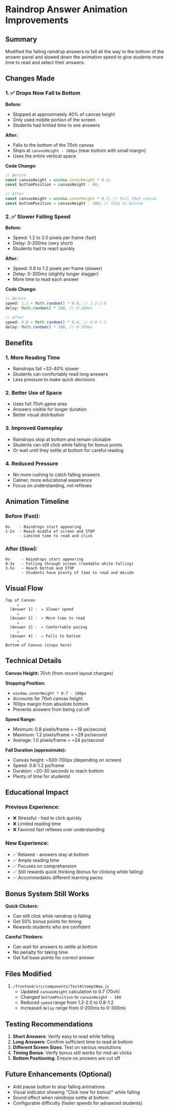 # Raindrop Answer Animation Improvements

## Summary
Modified the falling raindrop answers to fall all the way to the bottom of the answer panel and slowed down the animation speed to give students more time to read and select their answers.

## Changes Made

### 1. ✅ Drops Now Fall to Bottom
**Before:**
- Stopped at approximately 40% of canvas height
- Only used middle portion of the screen
- Students had limited time to see answers

**After:**
- Falls to the bottom of the 70vh canvas
- Stops at `canvasHeight - 100px` (near bottom with small margin)
- Uses the entire vertical space

**Code Change:**
```javascript
// Before
const canvasHeight = window.innerHeight * 0.4;
const bottomPosition = canvasHeight - 80;

// After  
const canvasHeight = window.innerHeight * 0.7; // Full 70vh canvas
const bottomPosition = canvasHeight - 100; // Stop at bottom
```

### 2. ✅ Slower Falling Speed
**Before:**
- Speed: 1.2 to 2.0 pixels per frame (fast)
- Delay: 0-200ms (very short)
- Students had to react quickly

**After:**
- Speed: 0.8 to 1.2 pixels per frame (slower)
- Delay: 0-300ms (slightly longer stagger)
- More time to read each answer

**Code Change:**
```javascript
// Before
speed: 1.2 + Math.random() * 0.8, // 1.2-2.0
delay: Math.random() * 200, // 0-200ms

// After
speed: 0.8 + Math.random() * 0.4, // 0.8-1.2
delay: Math.random() * 300, // 0-300ms
```

## Benefits

### 1. More Reading Time
- Raindrops fall ~33-40% slower
- Students can comfortably read long answers
- Less pressure to make quick decisions

### 2. Better Use of Space
- Uses full 70vh game area
- Answers visible for longer duration
- Better visual distribution

### 3. Improved Gameplay
- Raindrops stop at bottom and remain clickable
- Students can still click while falling for bonus points
- Or wait until they settle at bottom for careful reading

### 4. Reduced Pressure
- No more rushing to catch falling answers
- Calmer, more educational experience
- Focus on understanding, not reflexes

## Animation Timeline

### Before (Fast):
```
0s    - Raindrops start appearing
1-2s  - Reach middle of screen and STOP
      - Limited time to read and click
```

### After (Slow):
```
0s     - Raindrops start appearing  
0-3s   - Falling through screen (readable while falling)
3-5s   - Reach bottom and STOP
       - Students have plenty of time to read and decide
```

## Visual Flow

```
Top of Canvas
     ↓
  [Answer 1] 💧  ← Slower speed
     ↓
  [Answer 2] 💧  ← More time to read
     ↓
  [Answer 3] 💧  ← Comfortable pacing
     ↓
  [Answer 4] 💧  ← Falls to bottom
     ↓
Bottom of Canvas (stops here)
```

## Technical Details

**Canvas Height:** 70vh (from recent layout changes)

**Stopping Position:** 
- `window.innerHeight * 0.7 - 100px`
- Accounts for 70vh canvas height
- 100px margin from absolute bottom
- Prevents answers from being cut off

**Speed Range:**
- Minimum: 0.8 pixels/frame = ~19 px/second
- Maximum: 1.2 pixels/frame = ~29 px/second
- Average: 1.0 pixels/frame = ~24 px/second

**Fall Duration (approximate):**
- Canvas height: ~500-700px (depending on screen)
- Speed: 0.8-1.2 px/frame
- Duration: ~20-30 seconds to reach bottom
- Plenty of time for students!

## Educational Impact

### Previous Experience:
- ❌ Stressful - had to click quickly
- ❌ Limited reading time
- ❌ Favored fast reflexes over understanding

### New Experience:
- ✅ Relaxed - answers stay at bottom
- ✅ Ample reading time
- ✅ Focuses on comprehension
- ✅ Still rewards quick thinking (bonus for clicking while falling)
- ✅ Accommodates different learning paces

## Bonus System Still Works

**Quick Clickers:**
- Can still click while raindrop is falling
- Get 50% bonus points for timing
- Rewards students who are confident

**Careful Thinkers:**
- Can wait for answers to settle at bottom
- No penalty for taking time
- Get full base points for correct answer

## Files Modified

1. `/frontend/src/components/TestAttemptNew.js`
   - Updated `canvasHeight` calculation to 0.7 (70vh)
   - Changed `bottomPosition` to `canvasHeight - 100`
   - Reduced `speed` range from 1.2-2.0 to 0.8-1.2
   - Increased `delay` range from 0-200ms to 0-300ms

## Testing Recommendations

1. **Short Answers**: Verify easy to read while falling
2. **Long Answers**: Confirm sufficient time to read at bottom
3. **Different Screen Sizes**: Test on various resolutions
4. **Timing Bonus**: Verify bonus still works for mid-air clicks
5. **Bottom Positioning**: Ensure no answers are cut off

## Future Enhancements (Optional)

- Add pause button to stop falling animations
- Visual indicator showing "Click now for bonus!" while falling
- Sound effect when raindrops settle at bottom
- Configurable difficulty (faster speeds for advanced students)
